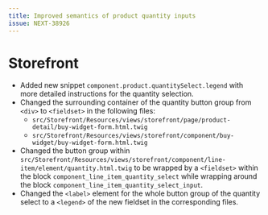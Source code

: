 ```yaml
---
title: Improved semantics of product quantity inputs 
issue: NEXT-38926
---
```

# Storefront
* Added new snippet `component.product.quantitySelect.legend` with more detailed instructions for the quantity selection.
* Changed the surrounding container of the quantity button group from `<div>` to `<fieldset>` in the following files:
  * `src/Storefront/Resources/views/storefront/page/product-detail/buy-widget-form.html.twig`
  * `src/Storefront/Resources/views/storefront/component/buy-widget/buy-widget-form.html.twig`
* Changed the button group within `src/Storefront/Resources/views/storefront/component/line-item/element/quantity.html.twig` to be wrapped by a `<fieldset>` within the block `component_line_item_quantity_select` while wrapping around the block `component_line_item_quantity_select_input`.
* Changed the `<label>` element for the whole button group of the quantity select to a `<legend>` of the new fieldset in the corresponding files.
